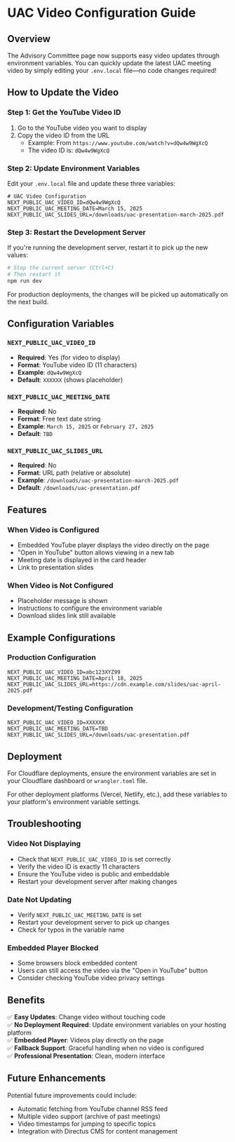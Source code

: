# UAC Video Configuration Guide

## Overview

The Advisory Committee page now supports easy video updates through environment variables. You can quickly update the latest UAC meeting video by simply editing your `.env.local` file—no code changes required!

## How to Update the Video

### Step 1: Get the YouTube Video ID

1. Go to the YouTube video you want to display
2. Copy the video ID from the URL
   - Example: From `https://www.youtube.com/watch?v=dQw4w9WgXcQ`
   - The video ID is: `dQw4w9WgXcQ`

### Step 2: Update Environment Variables

Edit your `.env.local` file and update these three variables:

```env
# UAC Video Configuration
NEXT_PUBLIC_UAC_VIDEO_ID=dQw4w9WgXcQ
NEXT_PUBLIC_UAC_MEETING_DATE=March 15, 2025
NEXT_PUBLIC_UAC_SLIDES_URL=/downloads/uac-presentation-march-2025.pdf
```

### Step 3: Restart the Development Server

If you're running the development server, restart it to pick up the new values:

```bash
# Stop the current server (Ctrl+C)
# Then restart it
npm run dev
```

For production deployments, the changes will be picked up automatically on the next build.

## Configuration Variables

### `NEXT_PUBLIC_UAC_VIDEO_ID`
- **Required**: Yes (for video to display)
- **Format**: YouTube video ID (11 characters)
- **Example**: `dQw4w9WgXcQ`
- **Default**: `XXXXXX` (shows placeholder)

### `NEXT_PUBLIC_UAC_MEETING_DATE`
- **Required**: No
- **Format**: Free text date string
- **Example**: `March 15, 2025` or `February 27, 2025`
- **Default**: `TBD`

### `NEXT_PUBLIC_UAC_SLIDES_URL`
- **Required**: No
- **Format**: URL path (relative or absolute)
- **Example**: `/downloads/uac-presentation-march-2025.pdf`
- **Default**: `/downloads/uac-presentation.pdf`

## Features

### When Video is Configured
- Embedded YouTube player displays the video directly on the page
- "Open in YouTube" button allows viewing in a new tab
- Meeting date is displayed in the card header
- Link to presentation slides

### When Video is Not Configured
- Placeholder message is shown
- Instructions to configure the environment variable
- Download slides link still available

## Example Configurations

### Production Configuration
```env
NEXT_PUBLIC_UAC_VIDEO_ID=abc123XYZ99
NEXT_PUBLIC_UAC_MEETING_DATE=April 18, 2025
NEXT_PUBLIC_UAC_SLIDES_URL=https://cdn.example.com/slides/uac-april-2025.pdf
```

### Development/Testing Configuration
```env
NEXT_PUBLIC_UAC_VIDEO_ID=XXXXXX
NEXT_PUBLIC_UAC_MEETING_DATE=TBD
NEXT_PUBLIC_UAC_SLIDES_URL=/downloads/uac-presentation.pdf
```

## Deployment

For Cloudflare deployments, ensure the environment variables are set in your Cloudflare dashboard or `wrangler.toml` file.

For other deployment platforms (Vercel, Netlify, etc.), add these variables to your platform's environment variable settings.

## Troubleshooting

### Video Not Displaying
- Check that `NEXT_PUBLIC_UAC_VIDEO_ID` is set correctly
- Verify the video ID is exactly 11 characters
- Ensure the YouTube video is public and embeddable
- Restart your development server after making changes

### Date Not Updating
- Verify `NEXT_PUBLIC_UAC_MEETING_DATE` is set
- Restart your development server to pick up changes
- Check for typos in the variable name

### Embedded Player Blocked
- Some browsers block embedded content
- Users can still access the video via the "Open in YouTube" button
- Consider checking YouTube video privacy settings

## Benefits

✅ **Easy Updates**: Change video without touching code  
✅ **No Deployment Required**: Update environment variables on your hosting platform  
✅ **Embedded Player**: Videos play directly on the page  
✅ **Fallback Support**: Graceful handling when no video is configured  
✅ **Professional Presentation**: Clean, modern interface  

## Future Enhancements

Potential future improvements could include:
- Automatic fetching from YouTube channel RSS feed
- Multiple video support (archive of past meetings)
- Video timestamps for jumping to specific topics
- Integration with Directus CMS for content management
